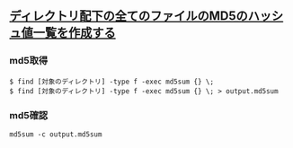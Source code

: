 ## [ディレクトリ配下の全てのファイルのMD5のハッシュ値一覧を作成する](http://halucolor.blogspot.com/2012/11/md5.html)

### md5取得
```
$ find [対象のディレクトリ] -type f -exec md5sum {} \;
$ find [対象のディレクトリ] -type f -exec md5sum {} \; > output.md5sum
```

### md5確認
```
md5sum -c output.md5sum
```
